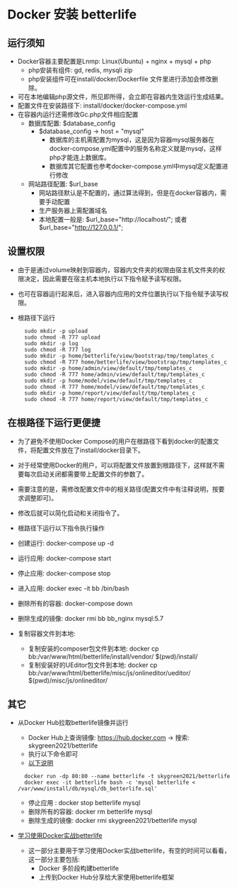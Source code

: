 # Docker 安装 betterlife

## 运行须知

  - Docker容器主要配置是Lnmp: Linux(Ubuntu) + nginx + mysql + php
    - php安装有组件: gd, redis,  mysqli zip
    - php安装组件可在install/docker/Dockerfile 文件里进行添加会修改删除。
  - 可在本地编辑php源文件，所见即所得，会立即在容器内生效运行生成结果。
  - 配置文件在安装路径下: install/docker/docker-compose.yml
  - 在容器内运行还需修改Gc.php文件相应配置
    - 数据库配置: $database_config
      - $database_config -> host = "mysql"
        - 数据库的主机需配置为mysql，这是因为容器mysql服务器在docker-compose.yml配置中的服务名称定义就是mysql，这样php才能连上数据库。
        - 数据库其它配置也参考docker-compose.yml中mysql定义配置进行修改
    - 网站路径配置: $url_base
      - 网站路径默认是不配置的，通过算法得到，但是在docker容器内，需要手动配置
      - 生产服务器上需配置域名
      - 本地配置一般是: $url_base="http://localhost/"; 或者 $url_base="http://127.0.0.1/";

## 设置权限

  - 由于是通过volume映射到容器内，容器内文件夹的权限由宿主机文件夹的权限决定，因此需要在宿主机本地执行以下指令赋予读写权限。
  - 也可在容器运行起来后，进入容器内应用的文件位置执行以下指令赋予读写权限。
  - 根路径下运行

    ```
      sudo mkdir -p upload
      sudo chmod -R 777 upload
      sudo mkdir -p log
      sudo chmod -R 777 log
      sudo mkdir -p home/betterlife/view/bootstrap/tmp/templates_c
      sudo chmod -R 777 home/betterlife/view/bootstrap/tmp/templates_c
      sudo mkdir -p home/admin/view/default/tmp/templates_c
      sudo chmod -R 777 home/admin/view/default/tmp/templates_c
      sudo mkdir -p home/model/view/default/tmp/templates_c
      sudo chmod -R 777 home/model/view/default/tmp/templates_c
      sudo mkdir -p home/report/view/default/tmp/templates_c
      sudo chmod -R 777 home/report/view/default/tmp/templates_c
    ```

## 在根路径下运行更便捷

  - 为了避免不使用Docker Compose的用户在根路径下看到docker的配置文件，将配置文件放在了install/docker目录下。
  - 对于经常使用Docker的用户，可以将配置文件放置到根路径下，这样就不需要每次启动关闭都需要带上配置文件的参数了。
  - 需要注意的是，需修改配置文件中的相关路径(配置文件中有注释说明，按要求调整即可)。
  - 修改后就可以简化启动和关闭指令了。

  - 根路径下运行以下指令执行操作
  - 创建运行: docker-compose up -d
  - 运行应用: docker-compose start
  - 停止应用: docker-compose stop
  - 进入应用: docker exec -it bb /bin/bash

  - 删除所有的容器: docker-compose down
  - 删除生成的镜像: docker rmi bb bb_nginx mysql:5.7

  - 复制容器文件到本地: 
    - 复制安装的composer包文件到本地: docker cp bb:/var/www/html/betterlife/install/vendor/ $(pwd)/install/
    - 复制安装好的UEditor包文件到本地: docker cp bb:/var/www/html/betterlife/misc/js/onlineditor/ueditor/ $(pwd)/misc/js/onlineditor/

## 其它

- 从Docker Hub拉取betterlife镜像并运行
  - Docker Hub上查询镜像: https://hub.docker.com  -> 搜索: skygreen2021/betterlife
  - 执行以下命令即可
  - [以下说明](LEARN.md#Apache)
  
  ```
    docker run -dp 80:80 --name betterlife -t skygreen2021/betterlife
    docker exec -it betterlife bash -c 'mysql betterlife < /var/www/install/db/mysql/db_betterlife.sql'
  ```

  - 停止应用     : docker stop betterlife mysql
  - 删除所有的容器: docker rm betterlife mysql
  - 删除生成的镜像: docker rmi skygreen2021/betterlife mysql
  

- [学习使用Docker实战betterlife](LEARN.md)
  - 这一部分主要用于学习使用Docker实战betterlife，有空的时间可以看看，这一部分主要包括:
    - Docker 多阶段构建betterlife
    - 上传到Docker Hub分享给大家使用betterlife框架

